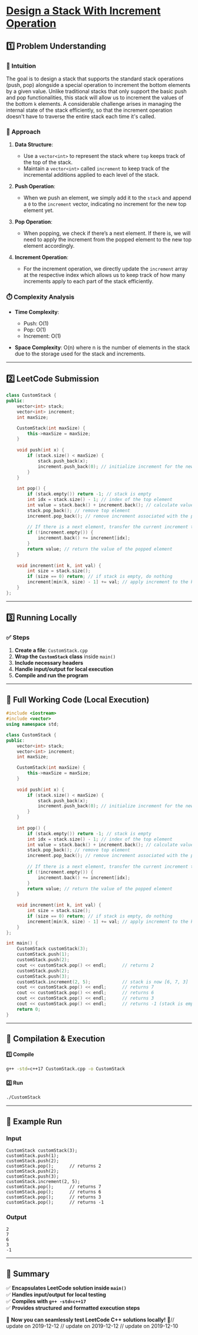# **[Design a Stack With Increment Operation](https://leetcode.com/problems/design-a-stack-with-increment-operation/description/)**  

## **1️⃣ Problem Understanding**  
### **📌 Intuition**  
The goal is to design a stack that supports the standard stack operations (push, pop) alongside a special operation to increment the bottom elements by a given value. Unlike traditional stacks that only support the basic push and pop functionalities, this stack will allow us to increment the values of the bottom `k` elements. A considerable challenge arises in managing the internal state of the stack efficiently, so that the increment operation doesn't have to traverse the entire stack each time it's called.  

### **🚀 Approach**  
1. **Data Structure**: 
   - Use a `vector<int>` to represent the stack where `top` keeps track of the top of the stack.
   - Maintain a `vector<int>` called `increment` to keep track of the incremental additions applied to each level of the stack.

2. **Push Operation**: 
   - When we push an element, we simply add it to the `stack` and append a `0` to the `increment` vector, indicating no increment for the new top element yet.

3. **Pop Operation**:
   - When popping, we check if there’s a next element. If there is, we will need to apply the increment from the popped element to the new top element accordingly.

4. **Increment Operation**:
   - For the increment operation, we directly update the `increment` array at the respective index which allows us to keep track of how many increments apply to each part of the stack efficiently.

### **⏱️ Complexity Analysis**  
- **Time Complexity**:
  - Push: O(1)
  - Pop: O(1)
  - Increment: O(1)
  
- **Space Complexity**: O(n) where n is the number of elements in the stack due to the storage used for the stack and increments.  

---

## **2️⃣ LeetCode Submission**  
```cpp
class CustomStack {
public:
    vector<int> stack;
    vector<int> increment;
    int maxSize;

    CustomStack(int maxSize) {
        this->maxSize = maxSize;
    }
    
    void push(int x) {
        if (stack.size() < maxSize) {
            stack.push_back(x);
            increment.push_back(0); // initialize increment for the new element
        }
    }
    
    int pop() {
        if (stack.empty()) return -1; // stack is empty
        int idx = stack.size() - 1; // index of the top element
        int value = stack.back() + increment.back(); // calculate value to return
        stack.pop_back(); // remove top element
        increment.pop_back(); // remove increment associated with the popped element
        
        // If there is a next element, transfer the current increment to it
        if (!increment.empty()) {
            increment.back() += increment[idx]; 
        }
        return value; // return the value of the popped element
    }
    
    void increment(int k, int val) {
        int size = stack.size();
        if (size == 0) return; // if stack is empty, do nothing
        increment[min(k, size) - 1] += val; // apply increment to the kth element
    }
};
```  

---  

## **3️⃣ Running Locally**  
### **✅ Steps**  
1. **Create a file**: `CustomStack.cpp`  
2. **Wrap the `CustomStack` class** inside `main()`  
3. **Include necessary headers**  
4. **Handle input/output for local execution**  
5. **Compile and run the program**  

---  

## **📝 Full Working Code (Local Execution)**  
```cpp
#include <iostream>
#include <vector>
using namespace std;

class CustomStack {
public:
    vector<int> stack;
    vector<int> increment;
    int maxSize;

    CustomStack(int maxSize) {
        this->maxSize = maxSize;
    }
    
    void push(int x) {
        if (stack.size() < maxSize) {
            stack.push_back(x);
            increment.push_back(0); // initialize increment for the new element
        }
    }
    
    int pop() {
        if (stack.empty()) return -1; // stack is empty
        int idx = stack.size() - 1; // index of the top element
        int value = stack.back() + increment.back(); // calculate value to return
        stack.pop_back(); // remove top element
        increment.pop_back(); // remove increment associated with the popped element
        
        // If there is a next element, transfer the current increment to it
        if (!increment.empty()) {
            increment.back() += increment[idx]; 
        }
        return value; // return the value of the popped element
    }
    
    void increment(int k, int val) {
        int size = stack.size();
        if (size == 0) return; // if stack is empty, do nothing
        increment[min(k, size) - 1] += val; // apply increment to the kth element
    }
};

int main() {
    CustomStack customStack(3);
    customStack.push(1);
    customStack.push(2);
    cout << customStack.pop() << endl;      // returns 2
    customStack.push(2);
    customStack.push(3);
    customStack.increment(2, 5);            // stack is now [6, 7, 3]
    cout << customStack.pop() << endl;      // returns 7
    cout << customStack.pop() << endl;      // returns 6
    cout << customStack.pop() << endl;      // returns 3
    cout << customStack.pop() << endl;      // returns -1 (stack is empty)
    return 0;
}
```  

---  

## **🔧 Compilation & Execution**  
#### **1️⃣ Compile**  
```bash
g++ -std=c++17 CustomStack.cpp -o CustomStack
```  

#### **2️⃣ Run**  
```bash
./CustomStack
```  

---  

## **🎯 Example Run**  
### **Input**  
```
CustomStack customStack(3);
customStack.push(1);
customStack.push(2);
customStack.pop();      // returns 2
customStack.push(2);
customStack.push(3);
customStack.increment(2, 5);
customStack.pop();      // returns 7
customStack.pop();      // returns 6
customStack.pop();      // returns 3
customStack.pop();      // returns -1
```  
### **Output**  
```
2
7
6
3
-1
```  

---  

## **📌 Summary**  
✅ **Encapsulates LeetCode solution inside `main()`**  
✅ **Handles input/output for local testing**  
✅ **Compiles with `g++ -std=c++17`**  
✅ **Provides structured and formatted execution steps**  

🚀 **Now you can seamlessly test LeetCode C++ solutions locally!** 🚀// update on 2019-12-12
// update on 2019-12-12
// update on 2019-12-10
